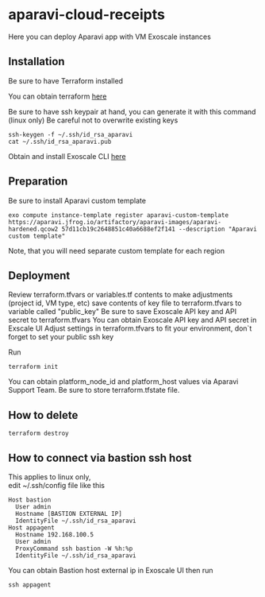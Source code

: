 # aparavi-cloud-receipts
Here you can deploy Aparavi app with VM Exoscale instances

## Installation
Be sure to have Terraform installed

You can obtain terraform [here](https://learn.hashicorp.com/tutorials/terraform/install-cli)


Be sure to have ssh keypair at hand, you can generate it with this command (linux only)
Be careful not to overwrite existing keys
```
ssh-keygen -f ~/.ssh/id_rsa_aparavi
cat ~/.ssh/id_rsa_aparavi.pub
```
Obtain and install Exoscale CLI [here](https://community.exoscale.com/documentation/tools/exoscale-command-line-interface/)

## Preparation
Be sure to install Aparavi custom template
```
exo compute instance-template register aparavi-custom-template https://aparavi.jfrog.io/artifactory/aparavi-images/aparavi-hardened.qcow2 57d11cb19c2648851c40a6688ef2f141 --description "Aparavi custom template"
```
Note, that you will need separate custom template for each region

## Deployment
Review terraform.tfvars or variables.tf contents to make adjustments (project id, VM type, etc)
save contents of key file to terraform.tfvars to variable called "public_key"
Be sure to save Exoscale API key and API secret to terraform.tfvars
You can obtain Exoscale API key and API secret in Exscale UI
Adjust settings in terraform.tfvars to fit your environment, don`t forget to set your public ssh key


Run 
```
terraform init
```
You can obtain platform_node_id and platform_host values via Aparavi Support Team.
Be sure to store terraform.tfstate file.
## How to delete
```
terraform destroy
```
## How to connect via bastion ssh host
This applies to linux only,  
edit ~/.ssh/config file like this
```
Host bastion
  User admin
  Hostname [BASTION EXTERNAL IP]
  IdentityFile ~/.ssh/id_rsa_aparavi
Host appagent
  Hostname 192.168.100.5
  User admin
  ProxyCommand ssh bastion -W %h:%p
  IdentityFile ~/.ssh/id_rsa_aparavi
```
You can obtain Bastion host external ip in Exoscale UI
then run
```
ssh appagent
```
